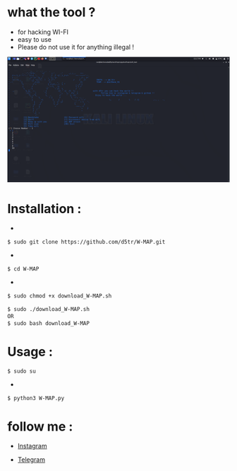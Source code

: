 # what the tool ?

* for hacking WI-FI
* easy to use 
* Please do not use it for anything illegal !

![W-MAP](https://github.com/d5tr/W-MAP/blob/main/W-m.png)



# Installation :
*
```
$ sudo git clone https://github.com/d5tr/W-MAP.git
```
*
```
$ cd W-MAP
```
* 
```
$ sudo chmod +x download_W-MAP.sh
```
```
$ sudo ./download_W-MAP.sh
OR
$ sudo bash download_W-MAP
```

# Usage :

```
$ sudo su
```
*
```
$ python3 W-MAP.py
```

# follow me :


* [Instagram](https://instagram.com/d_5tr)



* [Telegram](https://t.me/d5tr_Cyber)
